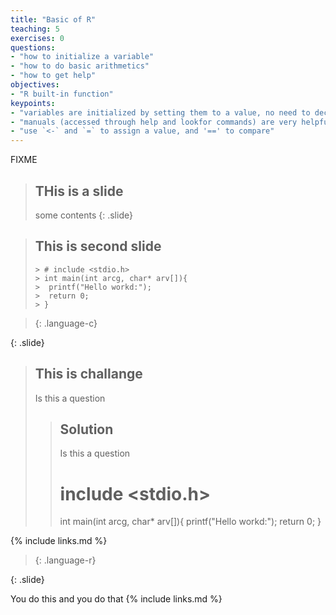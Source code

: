 ```yaml
---
title: "Basic of R"
teaching: 5
exercises: 0
questions:
- "how to initialize a variable"
- "how to do basic arithmetics"
- "how to get help"
objectives:
- "R built-in function"
keypoints:
- "variables are initialized by setting them to a value, no need to declare variables"
- "manuals (accessed through help and lookfor commands) are very helpful"
- "use `<-` and `=` to assign a value, and '==' to compare"
---
```

FIXME

> ## THis is a slide
> some contents
{: .slide}

> ## This is second slide
>
> ~~~
> > # include <stdio.h>
> > int main(int arcg, char* arv[]){
> >  printf("Hello workd:");
> >  return 0;
> > }
> ~~~

> {: .language-c}
>
{: .slide}

> ## This is challange
> Is this a question
>
> > ## Solution
> > Is this a question
> > # include <stdio.h>
> > int main(int arcg, char* arv[]){
> >  printf("Hello workd:");
> >  return 0;
> > }


{% include links.md %}
> {: .language-r}
>
{: .slide}

You do this and you do that
{% include links.md %}


